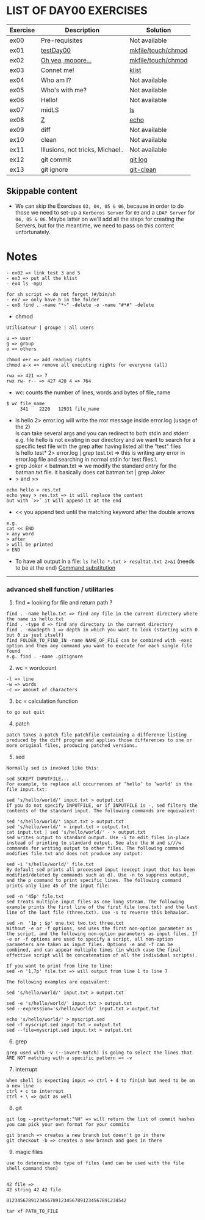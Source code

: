 # LIST OF DAY00 EXERCISES

|Exercise        |Description                    |Solution                     |
|-------------|-------------------------------|-----------------------------|
|ex00         |Pre-requisites                 |Not available                |
|ex01         | [testDay00](https://github.com/achrafelkhnissi/Computer-Science/blob/master/1337/DAYS/DAY00/ex01/README.md)                      | [mkfile/touch/chmod](https://github.com/achrafelkhnissi/Computer-Science/blob/master/1337/DAYS/DAY00/ex01/testDay00.sh)                |
|ex02         | [Oh yea, mooore...](https://github.com/achrafelkhnissi/Computer-Science/blob/master/1337/DAYS/DAY00/ex02/README.md)             | [mkfile/touch/chmod](https://github.com/achrafelkhnissi/Computer-Science/blob/master/1337/DAYS/DAY00/ex02/exo2.sh)|
|ex03         |Connet me!              | [klist](https://github.com/achrafelkhnissi/Computer-Science/blob/master/1337/DAYS/DAY00/ex03/exo3.sh)|
|ex04         |Who am I?              |Not available|
|ex05         |Who's with me?              |Not available|
|ex06         |Hello!              |Not available|
|ex07         |midLS              | [ls](https://github.com/achrafelkhnissi/Computer-Science/blob/master/1337/DAYS/DAY00/ex07/exo7.sh)|
|ex08         | [Z](https://github.com/achrafelkhnissi/Computer-Science/blob/master/1337/DAYS/DAY00/ex08/README.md)              | [echo](https://github.com/achrafelkhnissi/Computer-Science/blob/master/1337/DAYS/DAY00/ex08/z.sh)|
|ex09         |diff              |Not available|
|ex10         |clean              |Not available|
|ex11         |Illusions, not tricks, Michael..              |Not available|
|ex12         |git commit| [git log](https://github.com/achrafelkhnissi/Computer-Science/blob/master/1337/DAYS/DAY00/ex12/README.md)|
|ex13         |git ignore| [git-clean](https://github.com/achrafelkhnissi/Computer-Science/blob/master/1337/DAYS/DAY00/ex13/README.md)|

## Skippable content

* We can skip the Exercises `03, 04, 05 & 06`, because in order to do those we
need to set-up a `Kerberos Server` for `03` and a `LDAP Server` for
`04, 05 & 06`. Maybe latter on we'll add all the steps for creating the Servers,
but for the meantime, we need to pass on this content unfortunately.

# Notes

```
- ex02 => link test 3 and 5
- ex3 => put all the klist 
- ex4 ls -mpU

for sh script => do not forget !#/bin/sh
- ex7 => only have b in the folder
- ex8 find . -name "*~" -delete -o -name "#*#" -delete
```
- chmod
```
Utilisateur | groupe | all users

u => user
g => group
o => others

chmod o+r => add reading rights 
chmod a-x => remove all executing rights for everyone (all)

rwx => 421 => 7
rwx rw- r-- => 427 420 4 => 764
```
- wc: counts the number of lines, words and bytes of file_name
```
$ wc file_name
     341    2220   12931 file_name
```
- ls hello 2> error.log will write the rror message inside error.log (usage of the 2)\
ls can take several args and you can redirect to both stdin and stderr\
e.g. file hello is not existing in our directory and we want to search for a specific test file with the grep after having listed all the "test" files\
ls hello test\* 2> error.log | grep test.txt => this is writing any error in error.log file and searching in normal stdin for test files.\
- grep Joker < batman.txt => we modify the standard entry for the batman.txt file. it basically does cat batman.txt | grep Joker
- \> and >>
```
echo hello > res.txt 
echo yeay > res.txt => it will replace the content
but with `>>` it will append it at the end
```
- << you append text until the matching keyword after the double arrows
```
e.g.
cat << END
> any word 
> after 
> will be printed
> END
```
- To have all output in a file:
`ls hello *.txt > resultat.txt 2>&1` (needs to be at the end)
[Command substitution](https://unix.stackexchange.com/questions/27428/what-does-backquote-backtick-mean-in-commands)

-----------------
### advanced shell function / utilitaries
1. find = looking for file and return path ?
```
find . -name hello.txt => find any file in the current directory where the name is hello.txt
find . -type d => find any directory in the current directory
find . -maxdepth 1 => depth in which you want to look (starting with 0 but 0 is just itself)
find FOLDER_TO_FIND_IN -name NAME_OF_FILE can be combined with -exec option and then any command you want to execute for each single file found
e.g. find . -name .gitignore 
```
2. wc = wordcount
```
-l => line
-w => words
-c => amount of characters
```
3. bc = calculation function
```
to go out quit
```


4. patch
```
patch takes a patch file patchfile containing a difference listing produced by the diff program and applies those differences to one or more original files, producing patched versions.
```

5. sed
```
Normally sed is invoked like this:

sed SCRIPT INPUTFILE...
For example, to replace all occurrences of ‘hello’ to ‘world’ in the file input.txt:

sed 's/hello/world/' input.txt > output.txt
If you do not specify INPUTFILE, or if INPUTFILE is -, sed filters the contents of the standard input. The following commands are equivalent:

sed 's/hello/world/' input.txt > output.txt
sed 's/hello/world/' < input.txt > output.txt
cat input.txt | sed 's/hello/world/' - > output.txt
sed writes output to standard output. Use -i to edit files in-place instead of printing to standard output. See also the W and s///w commands for writing output to other files. The following command modifies file.txt and does not produce any output:

sed -i 's/hello/world/' file.txt
By default sed prints all processed input (except input that has been modified/deleted by commands such as d). Use -n to suppress output, and the p command to print specific lines. The following command prints only line 45 of the input file:

sed -n '45p' file.txt
sed treats multiple input files as one long stream. The following example prints the first line of the first file (one.txt) and the last line of the last file (three.txt). Use -s to reverse this behavior.

sed -n  '1p ; $p' one.txt two.txt three.txt
Without -e or -f options, sed uses the first non-option parameter as the script, and the following non-option parameters as input files. If -e or -f options are used to specify a script, all non-option parameters are taken as input files. Options -e and -f can be combined, and can appear multiple times (in which case the final effective script will be concatenation of all the individual scripts).

If you want to print from line to line:
sed -n '1,7p' file.txt => will output from line 1 to line 7

The following examples are equivalent:

sed 's/hello/world/' input.txt > output.txt

sed -e 's/hello/world/' input.txt > output.txt
sed --expression='s/hello/world/' input.txt > output.txt

echo 's/hello/world/' > myscript.sed
sed -f myscript.sed input.txt > output.txt
sed --file=myscript.sed input.txt > output.txt
```

6. grep
```
grep used with -v (--invert-match) is going to select the lines that ARE NOT matching with a specific pattern => -v
```

7. interrupt
```
when shell is expecting input => ctrl + d to finish but need to be on a new line
ctrl + c to interrupt
ctrl + \ => quit as well
```


8. git
```
git log --pretty=format:"%H" => will return the list of commit hashes
you can pick your own format for your commits

git branch => creates a new branch but doesn't go in there
git checkout -b => creates a new branch and goes in there
```

9. magic files
```
use to determine the type of files (and can be used with the file shell command then)


42 file =>
42 string 42 42 file

01234567891234567891234567891234567891234542

tar xf PATH_TO_FILE 
```
